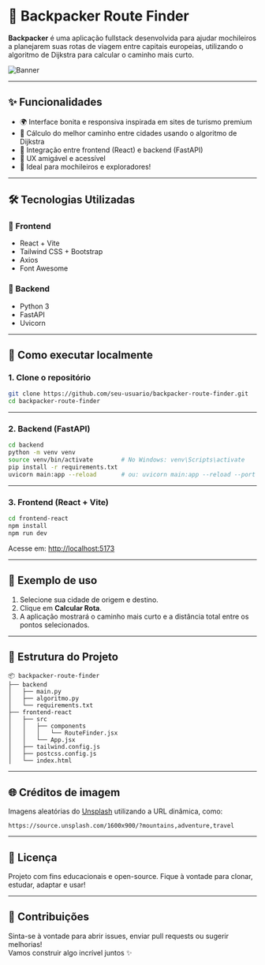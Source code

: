 # 🧭 Backpacker Route Finder

**Backpacker** é uma aplicação fullstack desenvolvida para ajudar mochileiros a planejarem suas rotas de viagem entre capitais europeias, utilizando o algoritmo de Dijkstra para calcular o caminho mais curto.

![Banner](https://source.unsplash.com/1600x400/?backpacking,adventure,travel)

---

## ✨ Funcionalidades

- 🌍 Interface bonita e responsiva inspirada em sites de turismo premium
- 📍 Cálculo do melhor caminho entre cidades usando o algoritmo de Dijkstra
- 🔁 Integração entre frontend (React) e backend (FastAPI)
- 🧠 UX amigável e acessível
- 🎒 Ideal para mochileiros e exploradores!

---

## 🛠️ Tecnologias Utilizadas

### 🔹 Frontend

- React + Vite
- Tailwind CSS + Bootstrap
- Axios
- Font Awesome

### 🔹 Backend

- Python 3
- FastAPI
- Uvicorn

---

## 🚀 Como executar localmente

### 1. Clone o repositório

```bash
git clone https://github.com/seu-usuario/backpacker-route-finder.git
cd backpacker-route-finder
```

---

### 2. Backend (FastAPI)

```bash
cd backend
python -m venv venv
source venv/bin/activate        # No Windows: venv\Scripts\activate
pip install -r requirements.txt
uvicorn main:app --reload       # ou: uvicorn main:app --reload --port 8001
```

---

### 3. Frontend (React + Vite)

```bash
cd frontend-react
npm install
npm run dev
```

Acesse em: [http://localhost:5173](http://localhost:5173)

---

## 🧪 Exemplo de uso

1. Selecione sua cidade de origem e destino.
2. Clique em **Calcular Rota**.
3. A aplicação mostrará o caminho mais curto e a distância total entre os pontos selecionados.

---

## 📁 Estrutura do Projeto

```
📦 backpacker-route-finder
├── backend
│   ├── main.py
│   ├── algoritmo.py
│   └── requirements.txt
├── frontend-react
│   ├── src
│   │   ├── components
│   │   │   └── RouteFinder.jsx
│   │   └── App.jsx
│   ├── tailwind.config.js
│   ├── postcss.config.js
│   └── index.html
```

---

## 🌐 Créditos de imagem

Imagens aleatórias do [Unsplash](https://unsplash.com/) utilizando a URL dinâmica, como:

```
https://source.unsplash.com/1600x900/?mountains,adventure,travel
```

---

## 📄 Licença

Projeto com fins educacionais e open-source. Fique à vontade para clonar, estudar, adaptar e usar!

---

## 🤝 Contribuições

Sinta-se à vontade para abrir issues, enviar pull requests ou sugerir melhorias!  
Vamos construir algo incrível juntos ✨